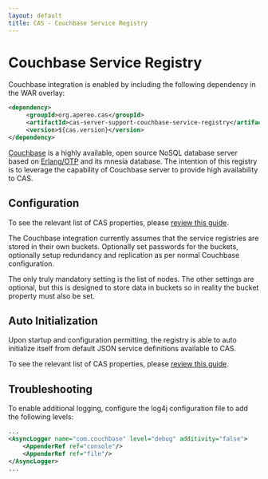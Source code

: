 ```yaml
---
layout: default
title: CAS - Couchbase Service Registry
---
```


# Couchbase Service Registry
Couchbase integration is enabled by including the following dependency in the WAR overlay:

```xml
<dependency>
     <groupId>org.apereo.cas</groupId>
     <artifactId>cas-server-support-couchbase-service-registry</artifactId>
     <version>${cas.version}</version>
</dependency>
```

[Couchbase](http://www.couchbase.com) is a highly available, open source NoSQL database server based on 
[Erlang/OTP](http://www.erlang.org) and its mnesia database. The intention of this registry is to leverage the capability of Couchbase 
server to provide high availability to CAS.

## Configuration

To see the relevant list of CAS properties, please [review this guide](Configuration-Properties.html).

The Couchbase integration currently assumes that the service registries are stored
in their own buckets. Optionally set passwords for the buckets, optionally setup
redundancy and replication as per normal Couchbase configuration.

The only truly mandatory setting is the list of nodes.
The other settings are optional, but this is designed to store data in buckets
so in reality the bucket property must also be set.

## Auto Initialization

Upon startup and configuration permitting, 
the registry is able to auto initialize itself from default 
JSON service definitions available to CAS.

To see the relevant list of CAS properties, please [review this guide](Configuration-Properties.html).

## Troubleshooting

To enable additional logging, configure the log4j configuration file to add the following
levels:

```xml
...
<AsyncLogger name="com.couchbase" level="debug" additivity="false">
    <AppenderRef ref="console"/>
    <AppenderRef ref="file"/>
</AsyncLogger>
...
```
